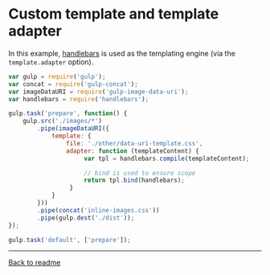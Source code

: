 # Custom template and template adapter

In this example, [handlebars](http://handlebarsjs.com/) is used as the templating engine (via the `template.adapter` option).

```javascript
var gulp = require('gulp');
var concat = require('gulp-concat');
var imageDataURI = require('gulp-image-data-uri');
var handlebars = require('handlebars');

gulp.task('prepare', function() {
    gulp.src('./images/*')
        .pipe(imageDataURI({
            template: {
                file: './other/data-uri-template.css',
                adapter: function (templateContent) {
                     var tpl = handlebars.compile(templateContent);

                     // bind is used to ensure scope
                     return tpl.bind(handlebars);
                 }
            }
        }))
        .pipe(concat('inline-images.css'))
        .pipe(gulp.dest('./dist'));
});

gulp.task('default', ['prepare']);
```

---

[Back to readme](../readme)